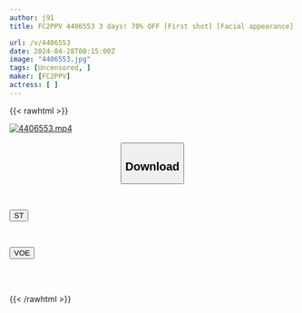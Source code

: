 ```yaml
---
author: j91
title: FC2PPV 4406553 3 days! 70% OFF [First shot] [Facial appearance] Female..◯High.⚪︎. Uniform remote bike walk. It is extremely transparent, and both the nipples and the butthole are pink. What's more, the strongest contrast of untreated pussy! I don't like it, I don't like it, I like it. Forced creampie with broken promise

url: /v/4406553
date: 2024-04-28T00:15:00Z
image: "4406553.jpg"
tags: [Uncensored, ]
maker: [FC2PPV]
actress: [ ]
---
```



{{< rawhtml >}}

<div class="video" data-videoid="yM8qWwOYP1f1zZy">
    <a href="javascript:;">
        <img src="/v/4406553/4406553.jpg" width="WIDTH" height="HEIGHT" alt="4406553.mp4" loading="lazy">
    </a>
</div>

<script type="text/javascript" src="https://j91.asia/asset/on-demand-st.js"></script>

<br>
  <link rel="stylesheet" href="https://j91.asia/asset/bs5.css">
  
  <center>
  <button class="btn btn-primary" type="button" data-bs-toggle="collapse" data-bs-target=".multi-collapse" aria-expanded="false" aria-controls="multiCollapseExample1 multiCollapseExample2"><h2>Download</h2></button></center>
</p>
<div class="row">
  <div class="col">
    <div class="collapse multi-collapse" id="multiCollapseExample1">
      <div class="card card-body">
	      	      <br>
<div class="buttons">  
<p><a href="https://streamtape.to/v/yM8qWwOYP1f1zZy" target="_blank"><button class="btn-hover color-3"><i class="fa fa-download"></i> ST</button></a></p></div>
    </div>
  </div>
</div>
  <div class="col">
    <div class="collapse multi-collapse" id="multiCollapseExample2">
      <div class="card card-body">
	      <br>
<div class="buttons">
<p><a href="https://voe.sx/agjsydbffjo4" target="_blank"><button class="btn-hover color-8"><i class="fa fa-download"></i> VOE</button></a></p></div>
<br><br>
      </div>
    </div>
  </div>
</div>

{{< /rawhtml >}}